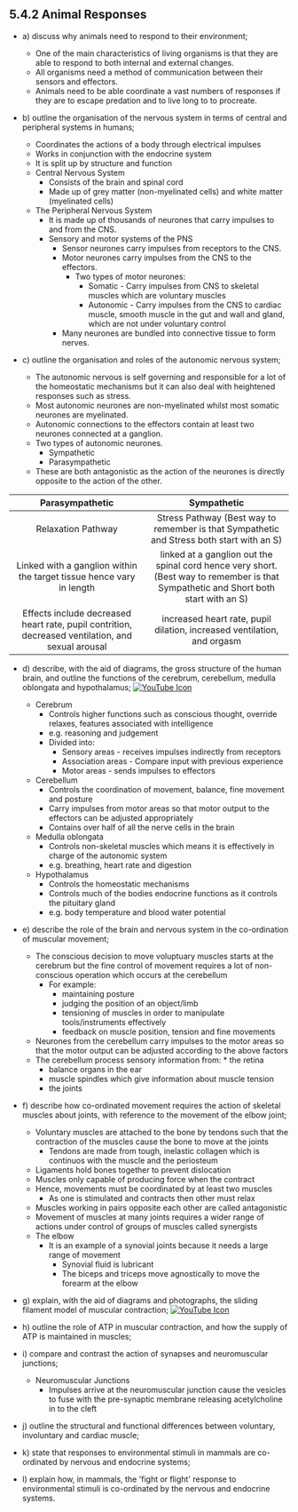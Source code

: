 5.4.2 Animal Responses
---

* a) discuss why animals need to respond to their environment;
	* One of the main characteristics of living organisms is that they are able to respond to both internal and external changes.
	* All organisms need a method of communication between their sensors and effectors.
	* Animals need to be able coordinate a vast numbers of responses if they are to escape predation and to live long to to procreate.

* b) outline the organisation of the nervous system in terms of central and peripheral systems in humans;
	* Coordinates the actions of a body through electrical impulses
	* Works in conjunction with the endocrine system
	* It is split up by structure and function
	* Central Nervous System
		* Consists of the brain and spinal cord
		* Made up of grey matter (non-myelinated cells) and white matter (myelinated cells)
	* The Peripheral Nervous System
		* It is made up of thousands of neurones that carry impulses to and from the CNS.
		* Sensory and motor systems of the PNS
			* Sensor neurones carry impulses from receptors to the CNS.
			* Motor neurones carry impulses from the CNS to the effectors.
				* Two types of motor neurones:
					* Somatic - Carry impulses from CNS to skeletal muscles which are voluntary muscles
					* Autonomic - Carry impulses from the CNS to cardiac muscle, smooth muscle in the gut and wall and gland, which are not under voluntary control
			* Many neurones are bundled into connective tissue to form nerves.

* c) outline the organisation and roles of the autonomic nervous system;
	* The autonomic nervous is self governing and responsible for a lot of the homeostatic mechanisms but it can also deal with heightened responses such as stress.
	* Most autonomic neurones are non-myelinated whilst most somatic neurones are myelinated.
	* Autonomic connections to the effectors contain at least two neurones connected at a ganglion.
	* Two types of autonomic neurones.
		* Sympathetic
		* Parasympathetic
	* These are both antagonistic as the action of the neurones is directly opposite to the action of the other.

| Parasympathetic        | Sympathetic           |
| :-------------: |:-------------:|
| Relaxation Pathway | Stress Pathway (Best way to remember is that Sympathetic and Stress both start with an S) |
| Linked with a ganglion within the target tissue hence vary in length | linked at a ganglion out the spinal cord hence very short. (Best way to remember is that Sympathetic and Short both start with an S) |
| Effects include decreased heart rate, pupil contrition, decreased ventilation, and sexual arousal | increased heart rate, pupil dilation, increased ventilation, and orgasm |


* d) describe, with the aid of diagrams, the gross structure of the human brain, and outline the functions of the cerebrum, cerebellum, medulla oblongata and hypothalamus; [![YouTube Icon](https://s3.amazonaws.com/f.cl.ly/items/1f3r3D191I2T0N3g3333/favicon-vfldLzJxy.ico)](https://www.youtube.com/watch?v=kMKc8nfPATI)
	* Cerebrum
		* Controls higher functions such as conscious thought, override relaxes, features associated with intelligence
		* e.g. reasoning and judgement
		* Divided into:
			* Sensory areas - receives impulses indirectly from receptors
			* Association areas - Compare input with previous experience
			* Motor areas - sends impulses to effectors
	* Cerebellum
		* Controls the coordination of movement, balance, fine movement and posture
		* Carry impulses from motor areas so that motor output to the effectors can be adjusted appropriately
		* Contains over half of all the nerve cells in the brain
	* Medulla oblongata
		* Controls non-skeletal muscles which means it is effectively in charge of the autonomic system
		* e.g.  breathing, heart rate and digestion
	* Hypothalamus
		* Controls the homeostatic mechanisms
		* Controls much of the bodies endocrine functions as it controls the pituitary gland
		* e.g. body temperature and blood water potential


* e) describe the role of the brain and nervous system in the co-ordination of muscular movement;
	* The conscious decision to move voluptuary muscles starts at the cerebrum but the fine control of movement requires a lot of non-conscious operation which occurs at the cerebellum
		* For example:
			* maintaining posture
			* judging the position of an object/limb
			* tensioning of muscles in order to manipulate tools/instruments effectively
			* feedback on muscle position, tension and fine movements
	* Neurones from the cerebellum carry impulses to the motor areas so that the motor output can be adjusted according to the above factors
	* The cerebellum process sensory information from:		* the retina
		* balance organs in the ear
		* muscle spindles which give information about muscle tension
		* the joints
	

* f) describe how co-ordinated movement requires the action of skeletal muscles about joints, with reference to the movement of the elbow joint;
	*  Voluntary muscles are attached to the bone by tendons such that the contraction of the muscles cause the bone to move at the joints
		* Tendons are made from tough, inelastic collagen which is continuos with the muscle and the periosteum
	* Ligaments hold bones together to prevent dislocation
	* Muscles only capable of producing force when the contract
	* Hence, movements must be coordinated by at least two muscles
	 	* As one is stimulated and contracts then other must relax
	 * Muscles working in pairs opposite each other are called antagonistic 
	 * Movement of muscles at many joints requires a wider range of actions under control of groups of muscles called synergists
	 * The elbow
	 	* It is an example of a synovial joints because it needs a large range of movement
	 		* Synovial fluid is lubricant 
	 		* The biceps and triceps move agnostically to move the forearm at the elbow

* g) explain, with the aid of diagrams and photographs, the sliding filament model of muscular contraction; [![YouTube Icon](https://s3.amazonaws.com/f.cl.ly/items/1f3r3D191I2T0N3g3333/favicon-vfldLzJxy.ico)](https://www.youtube.com/watch?v=mejCXr7p37U)

* h) outline the role of ATP in muscular contraction, and how the supply of ATP is maintained in muscles;

* i) compare and contrast the action of synapses and neuromuscular junctions;
	* Neuromuscular Junctions
		* Impulses arrive at the neuromuscular junction cause the vesicles to fuse with the pre-synaptic membrane releasing acetylcholine  in to the cleft

* j) outline the structural and functional differences between voluntary, involuntary and cardiac muscle;

* k) state that responses to environmental stimuli in mammals are co-ordinated by nervous and endocrine systems;

* l) explain how, in mammals, the 'fight or flight' response to environmental stimuli is co-ordinated by the nervous and endocrine systems.